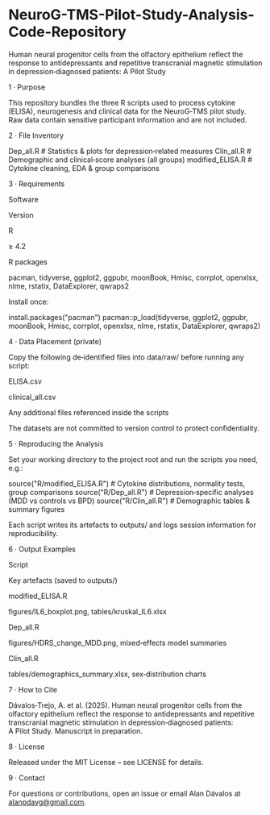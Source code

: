 # NeuroG-TMS-Pilot-Study-Analysis-Code-Repository

Human neural progenitor cells from the olfactory epithelium reflect the response to antidepressants and repetitive transcranial magnetic stimulation in depression‑diagnosed patients: A Pilot Study

1 · Purpose

This repository bundles the three R scripts used to process cytokine (ELISA), neurogenesis and clinical data for the NeuroG‑TMS pilot study.  Raw data contain sensitive participant information and are not included.

2 · File Inventory

Dep_all.R          # Statistics & plots for depression‑related measures
Clin_all.R         # Demographic and clinical‑score analyses (all groups)
modified_ELISA.R   # Cytokine cleaning, EDA & group comparisons

3 · Requirements

Software

Version

R

≥ 4.2

R packages

pacman, tidyverse, ggplot2, ggpubr, moonBook, Hmisc, corrplot, openxlsx, nlme, rstatix, DataExplorer, qwraps2

Install once:

install.packages("pacman")
pacman::p_load(tidyverse, ggplot2, ggpubr, moonBook, Hmisc, corrplot,
               openxlsx, nlme, rstatix, DataExplorer, qwraps2)

4 · Data Placement (private)

Copy the following de‑identified files into data/raw/ before running any script:

ELISA.csv

clinical_all.csv

Any additional files referenced inside the scripts

The datasets are not committed to version control to protect confidentiality.

5 · Reproducing the Analysis

Set your working directory to the project root and run the scripts you need, e.g.:

source("R/modified_ELISA.R")  # Cytokine distributions, normality tests, group comparisons
source("R/Dep_all.R")          # Depression‑specific analyses (MDD vs controls vs BPD)
source("R/Clin_all.R")         # Demographic tables & summary figures

Each script writes its artefacts to outputs/ and logs session information for reproducibility.

6 · Output Examples

Script

Key artefacts (saved to outputs/)

modified_ELISA.R

figures/IL6_boxplot.png, tables/kruskal_IL6.xlsx

Dep_all.R

figures/HDRS_change_MDD.png, mixed‑effects model summaries

Clin_all.R

tables/demographics_summary.xlsx, sex‑distribution charts

7 · How to Cite

Dávalos‑Trejo, A. et al. (2025). Human neural progenitor cells from the olfactory epithelium reflect the response to antidepressants and repetitive transcranial magnetic stimulation in depression‑diagnosed patients: A Pilot Study. Manuscript in preparation.

8 · License

Released under the MIT License – see LICENSE for details.

9 · Contact

For questions or contributions, open an issue or email Alan Dávalos at alanpdavg@gmail.com.
